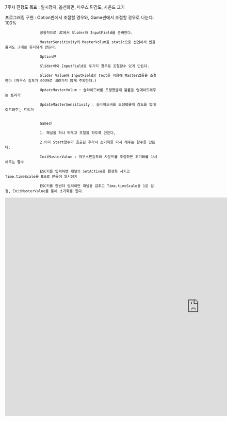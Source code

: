 
7주차 진행도
목표 : 일시정지, 옵션화면, 마우스 민감도, 사운드 크기

프로그래밍 구현 : Option씬에서 조절할 경우와, Game씬에서 조절할 경우로 나눈다. 100%

                    공통적으로 UI에서 Slider와 InputField를 준비한다.

                    MasterSensitivity와 MasterVolum을 static으로 선언해서 씬을 옮겨도 그대로 유지되게 만든다.

                    Option씬 

                    Slider바와 InputField로 두가지 경우로 조절할수 있게 만든다.

                    Slider Value와 InputField의 Text를 이용해 Master값들을 조절한다 (마우스 감도가 0이하로 내려가지 않게 주의한다.)

                    UpdateMasterVolum : 슬라이드바를 조정했을때 불륨을 업데이트해주는 트리거

                    UpdateMasterSensitivity : 슬라이드바를 조정했을때 감도를 업데이트해주는 트리거


                    Game씬 

                    1. 패널을 하나 띄우고 조절을 하도록 만든다, 

                    2.이미 Start함수가 호출된 후라서 초기화를 다시 해주는 함수를 만든다.

                    InitMasterValue : 마우스민감도와 사운드를 조절하면 초기화를 다시 해주는 함수 

                    ESC키를 입력하면 패널의 SetActive를 활성화 시키고 Time.timeScale을 0으로 만들어 일시정지 

                    ESC키를 한번더 입력하면 패널을 감추고 Time.timeScale을 1로 설정, InitMasterValue를 통해 초기화를 한다.


<iframe width="1280" height="720" src="https://www.youtube.com/embed/QzYMSe8-LnU" frameborder="0" allow="accelerometer; autoplay; clipboard-write; encrypted-media; gyroscope; picture-in-picture" allowfullscreen></iframe>
